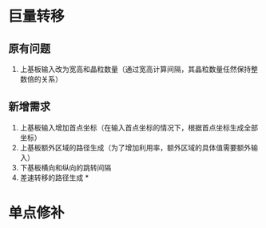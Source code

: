 # 巨量转移
 
## 原有问题

1. 上基板输入改为宽高和晶粒数量（通过宽高计算间隔，其晶粒数量任然保持整数倍的关系）

## 新增需求

1. 上基板输入增加首点坐标（在输入首点坐标的情况下，根据首点坐标生成全部坐标）
2. 上基板额外区域的路径生成（为了增加利用率，额外区域的具体值需要额外输入）
3. 下基板横向和纵向的跳转间隔
4. 差速转移的路径生成 * 

# 单点修补

